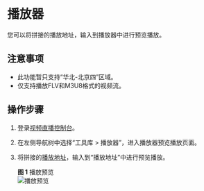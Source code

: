 # 播放器<a name="live_01_0070"></a>

您可以将拼接的播放地址，输入到播放器中进行预览播放。

## 注意事项<a name="section347617144559"></a>

-   此功能暂只支持“华北-北京四”区域。
-   仅支持播放FLV和M3U8格式的视频流。

## 操作步骤<a name="section1189111263217"></a>

1.  登录[视频直播控制台](https://console.huaweicloud.com/live)。
2.  在左侧导航树中选择“工具库 \> 播放器”，进入播放器预览播放页面。
3.  将拼接的[播放地址](拼接播放地址.md)，输入到“播放地址”中进行预览播放。

    **图 1**  播放预览<a name="fig8777145526"></a>  
    ![](figures/播放预览.png "播放预览")


